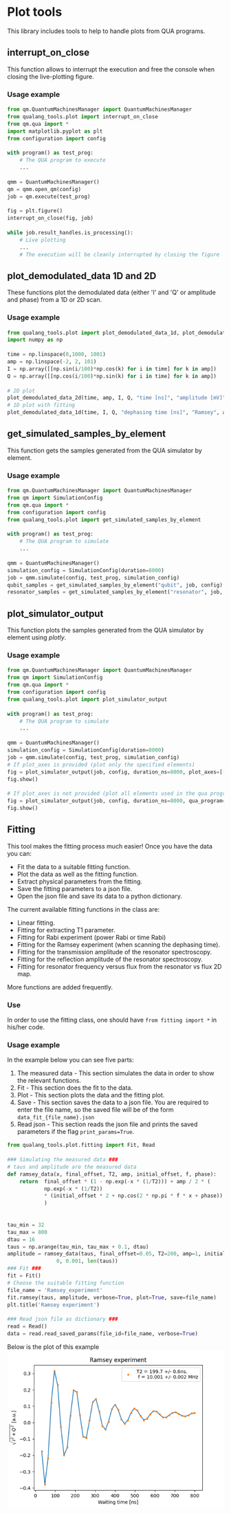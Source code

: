 # Plot tools
This library includes tools to help to handle plots from QUA programs.

## interrupt_on_close
This function allows to interrupt the execution and free the console when closing the live-plotting figure.

### Usage example

```python
from qm.QuantumMachinesManager import QuantumMachinesManager
from qualang_tools.plot import interrupt_on_close
from qm.qua import *
import matplotlib.pyplot as plt
from configuration import config

with program() as test_prog:
    # The QUA program to execute
    ...

qmm = QuantumMachinesManager()
qm = qmm.open_qm(config)
job = qm.execute(test_prog)

fig = plt.figure()
interrupt_on_close(fig, job)

while job.result_handles.is_processing():
    # Live plotting
    ...
    # The execution will be cleanly interrupted by closing the figure
```

## plot_demodulated_data 1D and 2D
These functions plot the demodulated data (either 'I' and 'Q' or amplitude and phase) from a 1D or 2D scan.

### Usage example

```python
from qualang_tools.plot import plot_demodulated_data_1d, plot_demodulated_data_2d
import numpy as np

time = np.linspace(0,1000, 1001)
amp = np.linspace(-2, 2, 101)
I = np.array([[np.sin(i/100)*np.cos(k) for i in time] for k in amp])
Q = np.array([[np.cos(i/100)*np.sin(k) for i in time] for k in amp])

# 2D plot
plot_demodulated_data_2d(time, amp, I, Q, "time [ns]", "amplitude [mV]", "2D map", amp_and_phase=True, plot_options={"cmap": "magma"})
# 1D plot with fitting
plot_demodulated_data_1d(time, I, Q, "dephasing time [ns]", "Ramsey", amp_and_phase=True, fit="ramsey", plot_options={"marker": "."})
```

## get_simulated_samples_by_element
This function gets the samples generated from the QUA simulator by element.

### Usage example

```python
from qm.QuantumMachinesManager import QuantumMachinesManager
from qm import SimulationConfig
from qm.qua import *
from configuration import config
from qualang_tools.plot import get_simulated_samples_by_element

with program() as test_prog:
    # The QUA program to simulate
    ...

qmm = QuantumMachinesManager()
simulation_config = SimulationConfig(duration=8000)
job = qmm.simulate(config, test_prog, simulation_config)
qubit_samples = get_simulated_samples_by_element("qubit", job, config)
resonator_samples = get_simulated_samples_by_element("resonator", job, config)
```


## plot_simulator_output
This function plots the samples generated from the QUA simulator by element using *plotly*.

### Usage example

```python
from qm.QuantumMachinesManager import QuantumMachinesManager
from qm import SimulationConfig
from qm.qua import *
from configuration import config
from qualang_tools.plot import plot_simulator_output

with program() as test_prog:
    # The QUA program to simulate
    ...

qmm = QuantumMachinesManager()
simulation_config = SimulationConfig(duration=8000)
job = qmm.simulate(config, test_prog, simulation_config)
# If plot_axes is provided (plot only the specified elements)
fig = plot_simulator_output(job, config, duration_ns=8000, plot_axes=[["RF"],["qubit"]])
fig.show()

# If plot_axes is not provided (plot all elements used in the qua program in their own axis)
fig = plot_simulator_output(job, config, duration_ns=8000, qua_program=test_prog)
fig.show()
```

## Fitting 
This tool makes the fitting process much easier! Once you have the data you can:

* Fit the data to a suitable fitting function.
* Plot the data as well as the fitting function.
* Extract physical parameters from the fitting.
* Save the fitting parameters to a json file.
* Open the json file and save its data to a python dictionary.

The current available fitting functions in the class are:

* Linear fitting.
* Fitting for extracting T1 parameter.
* Fitting for Rabi experiment (power Rabi or time Rabi)
* Fitting for the Ramsey experiment (when scanning the dephasing time).
* Fitting for the transmission amplitude of the resonator spectroscopy.
* Fitting for the reflection amplitude of the resonator spectroscopy.
* Fitting for resonator frequency versus flux from the resonator vs flux 2D map.

More functions are added frequently. 

### Use
In order to use the fitting class, one should have `from fitting import *` in his/her code.
 
### Usage example
In the example below you can see five parts:
1. The measured data - This section simulates the data in order to show the relevant functions.
2. Fit - This section does the fit to the data.
3. Plot - This section plots the data and the fitting plot.
4. Save - This section saves the data to a json file. You are required to enter the file name, so the saved file will be of the form `data_fit_{file_name}.json` 
5. Read json - This section reads the json file and prints the saved parameters if the flag `print_params=True`.

```python
from qualang_tools.plot.fitting import Fit, Read

### Simulating the measured data ###
# taus and amplitude are the measured data
def ramsey_data(x, final_offset, T2, amp, initial_offset, f, phase):
    return  final_offset * (1 - np.exp(-x * (1/T2))) + amp / 2 * (
            np.exp(-x * (1/T2))
            * (initial_offset * 2 + np.cos(2 * np.pi * f * x + phase))
            )


tau_min = 32
tau_max = 800
dtau = 16
taus = np.arange(tau_min, tau_max + 0.1, dtau)
amplitude = ramsey_data(taus, final_offset=0.05, T2=200, amp=1, initial_offset=0, f=10e-3, phase=0) + np.random.normal(
                0, 0.001, len(taus))
### Fit ###
fit = Fit()
# Choose the suitable fitting function
file_name = 'Ramsey_experiment'
fit.ramsey(taus, amplitude, verbose=True, plot=True, save=file_name)
plt.title('Ramsey experiment')

### Read json file as dictionary ###
read = Read()
data = read.read_saved_params(file_id=file_name, verbose=True)


```

Below is the plot of this example
![fitting_example](example.PNG)
